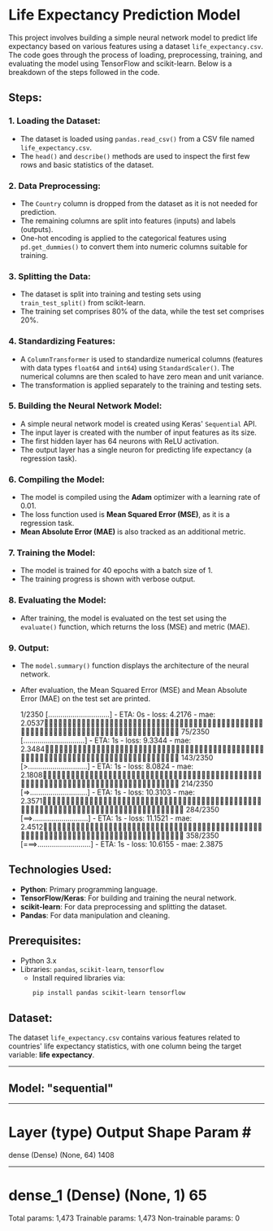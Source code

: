 # Life Expectancy Prediction Model

This project involves building a simple neural network model to predict life expectancy based on various features using a dataset `life_expectancy.csv`. The code goes through the process of loading, preprocessing, training, and evaluating the model using TensorFlow and scikit-learn. Below is a breakdown of the steps followed in the code.

## Steps:

### 1. Loading the Dataset:
- The dataset is loaded using `pandas.read_csv()` from a CSV file named `life_expectancy.csv`.
- The `head()` and `describe()` methods are used to inspect the first few rows and basic statistics of the dataset.

### 2. Data Preprocessing:
- The `Country` column is dropped from the dataset as it is not needed for prediction.
- The remaining columns are split into features (inputs) and labels (outputs).
- One-hot encoding is applied to the categorical features using `pd.get_dummies()` to convert them into numeric columns suitable for training.

### 3. Splitting the Data:
- The dataset is split into training and testing sets using `train_test_split()` from scikit-learn. 
- The training set comprises 80% of the data, while the test set comprises 20%.

### 4. Standardizing Features:
- A `ColumnTransformer` is used to standardize numerical columns (features with data types `float64` and `int64`) using `StandardScaler()`. The numerical columns are then scaled to have zero mean and unit variance.
- The transformation is applied separately to the training and testing sets.

### 5. Building the Neural Network Model:
- A simple neural network model is created using Keras' `Sequential` API.
- The input layer is created with the number of input features as its size.
- The first hidden layer has 64 neurons with ReLU activation.
- The output layer has a single neuron for predicting life expectancy (a regression task).

### 6. Compiling the Model:
- The model is compiled using the **Adam** optimizer with a learning rate of 0.01.
- The loss function used is **Mean Squared Error (MSE)**, as it is a regression task.
- **Mean Absolute Error (MAE)** is also tracked as an additional metric.

### 7. Training the Model:
- The model is trained for 40 epochs with a batch size of 1. 
- The training progress is shown with verbose output.

### 8. Evaluating the Model:
- After training, the model is evaluated on the test set using the `evaluate()` function, which returns the loss (MSE) and metric (MAE).

### 9. Output:
- The `model.summary()` function displays the architecture of the neural network.
- After evaluation, the Mean Squared Error (MSE) and Mean Absolute Error (MAE) on the test set are printed.

   1/2350 [..............................] - ETA: 0s - loss: 4.2176 - mae: 2.0537
  75/2350 [..............................] - ETA: 1s - loss: 9.3344 - mae: 2.3484
 143/2350 [>.............................] - ETA: 1s - loss: 8.0824 - mae: 2.1808
 214/2350 [=>............................] - ETA: 1s - loss: 10.3103 - mae: 2.3571
 284/2350 [==>...........................] - ETA: 1s - loss: 11.1521 - mae: 2.4512
 358/2350 [===>..........................] - ETA: 1s - loss: 10.6155 - mae: 2.3875


## Technologies Used:
- **Python**: Primary programming language.
- **TensorFlow/Keras**: For building and training the neural network.
- **scikit-learn**: For data preprocessing and splitting the dataset.
- **Pandas**: For data manipulation and cleaning.

## Prerequisites:
- Python 3.x
- Libraries: `pandas`, `scikit-learn`, `tensorflow`
  - Install required libraries via:
    ```bash
    pip install pandas scikit-learn tensorflow
    ```

## Dataset:
The dataset `life_expectancy.csv` contains various features related to countries' life expectancy statistics, with one column being the target variable: **life expectancy**.

---

## Model: "sequential"
_________________________________________________________________
Layer (type)                 Output Shape              Param #   
=================================================================
dense (Dense)                (None, 64)                1408      
_________________________________________________________________
dense_1 (Dense)              (None, 1)                 65        
=================================================================
Total params: 1,473
Trainable params: 1,473
Non-trainable params: 0


